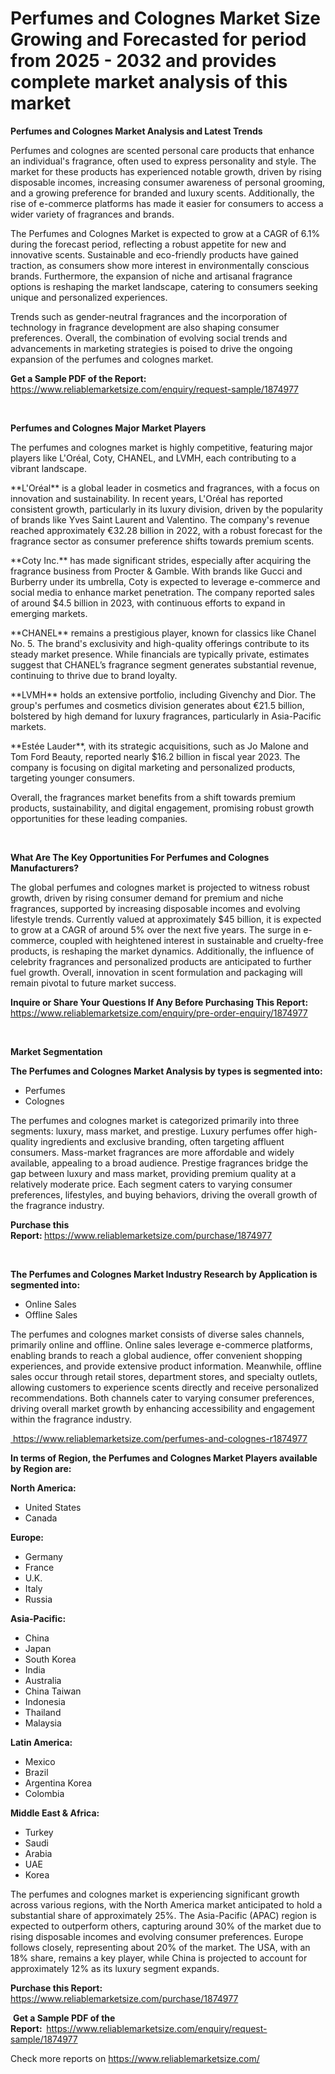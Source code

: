 <p><h1>Perfumes and Colognes Market Size Growing and Forecasted for period from 2025 - 2032 and provides complete market analysis of this market</h1></p><p><strong>Perfumes and Colognes Market Analysis and Latest Trends</strong></p>
<p><p>Perfumes and colognes are scented personal care products that enhance an individual's fragrance, often used to express personality and style. The market for these products has experienced notable growth, driven by rising disposable incomes, increasing consumer awareness of personal grooming, and a growing preference for branded and luxury scents. Additionally, the rise of e-commerce platforms has made it easier for consumers to access a wider variety of fragrances and brands. </p><p>The Perfumes and Colognes Market is expected to grow at a CAGR of 6.1% during the forecast period, reflecting a robust appetite for new and innovative scents. Sustainable and eco-friendly products have gained traction, as consumers show more interest in environmentally conscious brands. Furthermore, the expansion of niche and artisanal fragrance options is reshaping the market landscape, catering to consumers seeking unique and personalized experiences.</p><p>Trends such as gender-neutral fragrances and the incorporation of technology in fragrance development are also shaping consumer preferences. Overall, the combination of evolving social trends and advancements in marketing strategies is poised to drive the ongoing expansion of the perfumes and colognes market.</p></p>
<p><strong>Get a Sample PDF of the Report:&nbsp;</strong> <a href="https://www.reliablemarketsize.com/enquiry/request-sample/1874977?utm_campaign=3348&utm_medium=2&utm_source=Github&utm_content=ia&utm_term=05042025&utm_id=perfumes-and-colognes">https://www.reliablemarketsize.com/enquiry/request-sample/1874977</a></p>
<p>&nbsp;</p>
<p><strong>Perfumes and Colognes Major Market Players</strong></p>
<p><p>The perfumes and colognes market is highly competitive, featuring major players like L'Oréal, Coty, CHANEL, and LVMH, each contributing to a vibrant landscape.</p><p>**L'Oréal** is a global leader in cosmetics and fragrances, with a focus on innovation and sustainability. In recent years, L'Oréal has reported consistent growth, particularly in its luxury division, driven by the popularity of brands like Yves Saint Laurent and Valentino. The company's revenue reached approximately €32.28 billion in 2022, with a robust forecast for the fragrance sector as consumer preference shifts towards premium scents.</p><p>**Coty Inc.** has made significant strides, especially after acquiring the fragrance business from Procter & Gamble. With brands like Gucci and Burberry under its umbrella, Coty is expected to leverage e-commerce and social media to enhance market penetration. The company reported sales of around $4.5 billion in 2023, with continuous efforts to expand in emerging markets.</p><p>**CHANEL** remains a prestigious player, known for classics like Chanel No. 5. The brand's exclusivity and high-quality offerings contribute to its steady market presence. While financials are typically private, estimates suggest that CHANEL’s fragrance segment generates substantial revenue, continuing to thrive due to brand loyalty.</p><p>**LVMH** holds an extensive portfolio, including Givenchy and Dior. The group's perfumes and cosmetics division generates about €21.5 billion, bolstered by high demand for luxury fragrances, particularly in Asia-Pacific markets.</p><p>**Estée Lauder**, with its strategic acquisitions, such as Jo Malone and Tom Ford Beauty, reported nearly $16.2 billion in fiscal year 2023. The company is focusing on digital marketing and personalized products, targeting younger consumers.</p><p>Overall, the fragrances market benefits from a shift towards premium products, sustainability, and digital engagement, promising robust growth opportunities for these leading companies.</p></p>
<p>&nbsp;</p>
<p><strong>What Are The Key Opportunities For Perfumes and Colognes Manufacturers?</strong></p>
<p><p>The global perfumes and colognes market is projected to witness robust growth, driven by rising consumer demand for premium and niche fragrances, supported by increasing disposable incomes and evolving lifestyle trends. Currently valued at approximately $45 billion, it is expected to grow at a CAGR of around 5% over the next five years. The surge in e-commerce, coupled with heightened interest in sustainable and cruelty-free products, is reshaping the market dynamics. Additionally, the influence of celebrity fragrances and personalized products are anticipated to further fuel growth. Overall, innovation in scent formulation and packaging will remain pivotal to future market success.</p></p>
<p><strong>Inquire or Share Your Questions If Any Before Purchasing This Report:</strong> <a href="https://www.reliablemarketsize.com/enquiry/pre-order-enquiry/1874977?utm_campaign=3348&utm_medium=2&utm_source=Github&utm_content=ia&utm_term=05042025&utm_id=perfumes-and-colognes">https://www.reliablemarketsize.com/enquiry/pre-order-enquiry/1874977</a></p>
<p>&nbsp;</p>
<p><strong>Market Segmentation</strong></p>
<p><strong>The Perfumes and Colognes Market Analysis by types is segmented into:</strong></p>
<p><ul><li>Perfumes</li><li>Colognes</li></ul></p>
<p><p>The perfumes and colognes market is categorized primarily into three segments: luxury, mass market, and prestige. Luxury perfumes offer high-quality ingredients and exclusive branding, often targeting affluent consumers. Mass-market fragrances are more affordable and widely available, appealing to a broad audience. Prestige fragrances bridge the gap between luxury and mass market, providing premium quality at a relatively moderate price. Each segment caters to varying consumer preferences, lifestyles, and buying behaviors, driving the overall growth of the fragrance industry.</p></p>
<p><strong>Purchase this Report:&nbsp;</strong><a href="https://www.reliablemarketsize.com/purchase/1874977?utm_campaign=3348&utm_medium=2&utm_source=Github&utm_content=ia&utm_term=05042025&utm_id=perfumes-and-colognes">https://www.reliablemarketsize.com/purchase/1874977</a></p>
<p>&nbsp;</p>
<p><strong>The Perfumes and Colognes Market Industry Research by Application is segmented into:</strong></p>
<p><ul><li>Online Sales</li><li>Offline Sales</li></ul></p>
<p><p>The perfumes and colognes market consists of diverse sales channels, primarily online and offline. Online sales leverage e-commerce platforms, enabling brands to reach a global audience, offer convenient shopping experiences, and provide extensive product information. Meanwhile, offline sales occur through retail stores, department stores, and specialty outlets, allowing customers to experience scents directly and receive personalized recommendations. Both channels cater to varying consumer preferences, driving overall market growth by enhancing accessibility and engagement within the fragrance industry.</p></p>
<p><a href="https://www.reliablemarketsize.com/perfumes-and-colognes-r1874977?utm_campaign=3348&utm_medium=2&utm_source=Github&utm_content=ia&utm_term=05042025&utm_id=perfumes-and-colognes">&nbsp;https://www.reliablemarketsize.com/perfumes-and-colognes-r1874977</a></p>
<p><strong>In terms of Region, the Perfumes and Colognes Market Players available by Region are:</strong></p>
<p>
    <p> <strong> North America: </strong>
        <ul>
            <li>United States</li>
            <li>Canada</li>
        </ul>
        </p> 
    <p> <strong> Europe: </strong>
        <ul>
            <li>Germany</li>
            <li>France</li>
            <li>U.K.</li>
            <li>Italy</li>
            <li>Russia</li>
        </ul>
        </p> 
    <p> <strong> Asia-Pacific: </strong>
        <ul>
            <li>China</li>
            <li>Japan</li>
            <li>South Korea</li>
            <li>India</li>
            <li>Australia</li>
            <li>China Taiwan</li>
            <li>Indonesia</li>
            <li>Thailand</li>
            <li>Malaysia</li>
        </ul>
        </p> 
    <p> <strong> Latin America: </strong>
        <ul>
            <li>Mexico</li>
            <li>Brazil</li>
            <li>Argentina Korea</li>
            <li>Colombia</li>
        </ul>
        </p> 
    <p> <strong> Middle East & Africa: </strong>
        <ul>
            <li>Turkey</li>
            <li>Saudi</li>
            <li>Arabia</li>
            <li>UAE</li>
            <li>Korea</li>
        </ul>
    </p>
    </p>
<p><p>The perfumes and colognes market is experiencing significant growth across various regions, with the North America market anticipated to hold a substantial share of approximately 25%. The Asia-Pacific (APAC) region is expected to outperform others, capturing around 30% of the market due to rising disposable incomes and evolving consumer preferences. Europe follows closely, representing about 20% of the market. The USA, with an 18% share, remains a key player, while China is projected to account for approximately 12% as its luxury segment expands.</p></p>
<p><strong>Purchase this Report: </strong><a href="https://www.reliablemarketsize.com/purchase/1874977?utm_campaign=3348&utm_medium=2&utm_source=Github&utm_content=ia&utm_term=05042025&utm_id=perfumes-and-colognes">https://www.reliablemarketsize.com/purchase/1874977</a></p>
<p>&nbsp;<strong>Get a Sample PDF of the Report:&nbsp;&nbsp;</strong><a href="https://www.reliablemarketsize.com/enquiry/request-sample/1874977?utm_campaign=3348&utm_medium=2&utm_source=Github&utm_content=ia&utm_term=05042025&utm_id=perfumes-and-colognes">https://www.reliablemarketsize.com/enquiry/request-sample/1874977</a></p>
<p><strong></strong></p>
<p>Check more reports on <a href="https://www.reliablemarketsize.com/?utm_campaign=3348&utm_medium=2&utm_source=Github&utm_content=ia&utm_term=05042025&utm_id=perfumes-and-colognes">https://www.reliablemarketsize.com/</a></p>